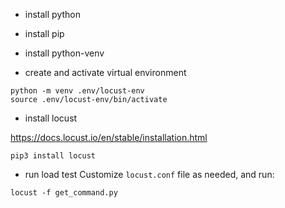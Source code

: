 - install python
- install pip
- install python-venv

- create and activate virtual environment

```
python -m venv .env/locust-env
source .env/locust-env/bin/activate
```
- install locust

https://docs.locust.io/en/stable/installation.html
```
pip3 install locust
```
- run load test
Customize `locust.conf` file as needed, and run:
```
locust -f get_command.py
```


